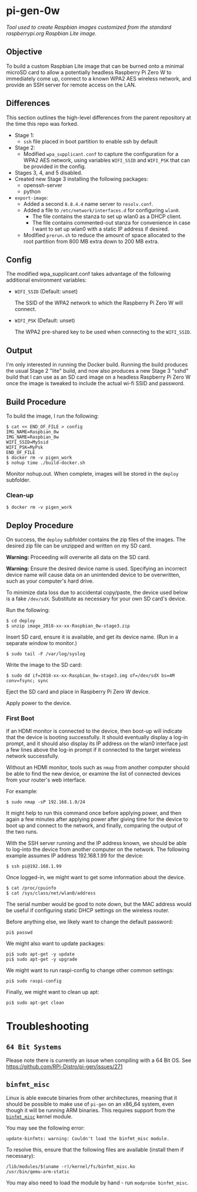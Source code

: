 # pi-gen-0w

_Tool used to create Raspbian images customized from the standard
raspberrypi.org Raspbian Lite image._


## Objective

To build a custom Raspbian Lite image that can be burned onto a minimal microSD
card to allow a potentially headless Raspberry Pi Zero W to immediately come
up, connect to a known WPA2 AES wireless network, and provide an SSH server
for remote access on the LAN.


## Differences

This section outlines the high-level differences from the parent repository
at the time this repo was forked.

 * Stage 1:
    * `ssh` file placed in boot partition to enable ssh by default
 * Stage 2:
    * Modified `wpa_supplicant.conf` to capture the configuration for a WPA2
      AES network, using variables `WIFI_SSID` and `WIFI_PSK` that can be
      provided in the config.
 * Stages 3, 4, and 5 disabled.
 * Created new Stage 3 installing the following packages:
    * openssh-server
    * python
 * `export-image`:
    * Added a second `8.8.4.4` name server to `resolv.conf`.
    * Added a file to `/etc/network/interfaces.d` for configuring `wlan0`.
       * The file contains the stanza to set up wlan0 as a DHCP client.
       * The file contains commented-out stanza for convenience in case I want
         to set up wlan0 with a static IP address if desired.
    * Modified `prerun.sh` to reduce the amount of space allocated to the root
      partition from 800 MB extra down to 200 MB extra.


## Config

The modified wpa_supplicant.conf takes advantage of the following additional
environment variables:

 * `WIFI_SSID` (Default: unset)

   The SSID of the WPA2 network to which the Raspberry Pi Zero W will connect.

 * `WIFI_PSK` (Default: unset)

   The WPA2 pre-shared key to be used when connecting to the `WIFI_SSID`.


## Output

I'm only interested in running the Docker build. Running the build produces
the usual Stage 2 "lite" build, and now also produces a new Stage 3 "sshd"
build that I can use as an SD card image on a headless Raspberry Pi Zero W
once the image is tweaked to include the actual wi-fi SSID and password.


## Build Procedure

To build the image, I run the following:

   ```
   $ cat << END_OF_FILE > config
   IMG_NAME=Raspbian_0w
   IMG_NAME=Raspbian_0w
   WIFI_SSID=MySsid
   WIFI_PSK=MyPsk
   END_OF_FILE
   $ docker rm -v pigen_work
   $ nohup time ./build-docker.sh
   ```

Monitor nohup.out. When complete, images will be stored in the `deploy`
subfolder.


### Clean-up

   ```
   $ docker rm -v pigen_work
   ```


## Deploy Procedure

On success, the `deploy` subfolder contains the zip files of the images. The
desired zip file can be unzipped and written on my SD card.

**Warning:** Proceeding will overwrite all data on the SD card.

**Warning:** Ensure the desired device name is used. Specifying an incorrect
device name will cause data on an unintended device to be overwritten, such
as your computer's hard drive.

To minimize data loss due to accidental copy/paste, the device used below is
a fake `/dev/sdX`. Substitute as necessary for your own SD card's device.

Run the following:

   ```
   $ cd deploy
   $ unzip image_2018-xx-xx-Raspbian_0w-stage3.zip
   ```

Insert SD card, ensure it is available, and get its device name. (Run in a
separate window to monitor.)

   ```
   $ sudo tail -F /var/log/syslog
   ```

Write the image to the SD card:

   ```
   $ sudo dd if=2018-xx-xx-Raspbian_0w-stage3.img of=/dev/sdX bs=4M conv=fsync; sync
   ```

Eject the SD card and place in Raspberry Pi Zero W device.

Apply power to the device.


### First Boot

If an HDMI monitor is connected to the device, then boot-up will indicate that
the device is booting successfully. It should eventually display a log-in
prompt, and it should also display its IP address on the wlan0 interface just a
few lines above the log-in prompt if it connected to the target wireless
network successfully.

Without an HDMI monitor, tools such as `nmap` from another computer should be
able to find the new device, or examine the list of connected devices from your
router's web interface.

For example:

   ```
   $ sudo nmap -sP 192.168.1.0/24
   ```

It might help to run this command once before applying power, and then again a
few minutes after applying power after giving time for the device to boot up
and connect to the network, and finally, comparing the output of the two runs.

With the SSH server running and the IP address known, we should be able to
log-into the device from another computer on the network. The following example
assumes IP address 192.168.1.99 for the device:

   ```
   $ ssh pi@192.168.1.99
   ```

Once logged-in, we might want to get some information about the device.

   ```
   $ cat /proc/cpuinfo
   $ cat /sys/class/net/wlan0/address
   ```

The serial number would be good to note down, but the MAC address would be
useful if configuring static DHCP settings on the wireless router.

Before anything else, we likely want to change the default password:

   ```
   pi$ passwd
   ```

We might also want to update packages:

   ```
   pi$ sudo apt-get -y update
   pi$ sudo apt-get -y upgrade
   ```

We might want to run raspi-config to change other common settings:

   ```
   pi$ sudo raspi-config
   ```

Finally, we might want to clean up apt:

   ```
   pi$ sudo apt-get clean
   ```

# Troubleshooting

## `64 Bit Systems`
Please note there is currently an issue when compiling with a 64 Bit OS. See https://github.com/RPi-Distro/pi-gen/issues/271

## `binfmt_misc`

Linux is able execute binaries from other architectures, meaning that it should be
possible to make use of `pi-gen` on an x86_64 system, even though it will be running
ARM binaries. This requires support from the [`binfmt_misc`](https://en.wikipedia.org/wiki/Binfmt_misc)
kernel module.

You may see the following error:

```
update-binfmts: warning: Couldn't load the binfmt_misc module.
```

To resolve this, ensure that the following files are available (install them if necessary):

```
/lib/modules/$(uname -r)/kernel/fs/binfmt_misc.ko
/usr/bin/qemu-arm-static
```

You may also need to load the module by hand - run `modprobe binfmt_misc`.
